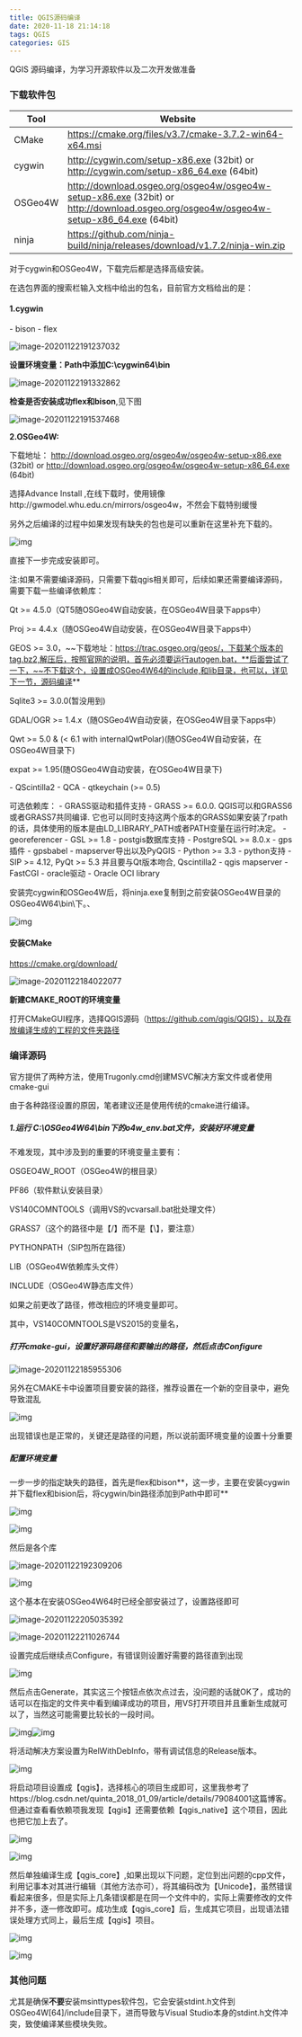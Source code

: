```yaml
---
title: QGIS源码编译
date: 2020-11-18 21:14:18
tags: QGIS
categories: GIS
---
```


QGIS 源码编译，为学习开源软件以及二次开发做准备

<!--more-->

### 下载软件包

| Tool    | Website                                                      |
| ------- | ------------------------------------------------------------ |
| CMake   | https://cmake.org/files/v3.7/cmake-3.7.2-win64-x64.msi       |
| cygwin  | http://cygwin.com/setup-x86.exe (32bit) or http://cygwin.com/setup-x86_64.exe (64bit) |
| OSGeo4W | http://download.osgeo.org/osgeo4w/osgeo4w-setup-x86.exe (32bit) or http://download.osgeo.org/osgeo4w/osgeo4w-setup-x86_64.exe (64bit) |
| ninja   | https://github.com/ninja-build/ninja/releases/download/v1.7.2/ninja-win.zip |

对于cygwin和OSGeo4W，下载完后都是选择高级安装。

在选包界面的搜索栏输入文档中给出的包名，目前官方文档给出的是：

#### 1.cygwin

\- bison
\- flex

![image-20201122191237032](J:\B_我的资料\site\11wy11.github.io\source\_posts\qgis-develop-2\18)

**设置环境变量：Path中添加C:\cygwin64\bin**

![image-20201122191332862](J:\B_我的资料\site\11wy11.github.io\source\_posts\qgis-develop-2\19)

**检查是否安装成功flex和bison**,见下图

![image-20201122191537468](J:\B_我的资料\site\11wy11.github.io\source\_posts\qgis-develop-2\20)

**2.OSGeo4W:**

下载地址：  http://download.osgeo.org/osgeo4w/osgeo4w-setup-x86.exe (32bit) or http://download.osgeo.org/osgeo4w/osgeo4w-setup-x86_64.exe (64bit)

选择Advance Install ,在线下载时，使用镜像http://gwmodel.whu.edu.cn/mirrors/osgeo4w，不然会下载特别缓慢

另外之后编译的过程中如果发现有缺失的包也是可以重新在这里补充下载的。

![img](J:\B_我的资料\site\11wy11.github.io\source\_posts\qgis-develop-2\70)

直接下一步完成安装即可。

注:如果不需要编译源码，只需要下载qgis相关即可，后续如果还需要编译源码，需要下载一些编译依赖库：

Qt >= 4.5.0（QT5随OSGeo4W自动安装，在OSGeo4W目录下apps中）

Proj >= 4.4.x（随OSGeo4W自动安装，在OSGeo4W目录下apps中）

GEOS >= 3.0，~~下载地址：https://trac.osgeo.org/geos/，下载某个版本的tag.bz2,解压后，按照官网的说明，首先必须要运行autogen.bat，**后面尝试了一下，~~不下载这个，设置成OSGeo4W64的include,和lib目录，也可以，详见下一节，源码编译**

Sqlite3 >= 3.0.0(暂没用到)

GDAL/OGR >= 1.4.x（随OSGeo4W自动安装，在OSGeo4W目录下apps中）

Qwt >= 5.0 & (< 6.1 with internalQwtPolar)(随OSGeo4W自动安装，在OSGeo4W目录下)

expat >= 1.95(随OSGeo4W自动安装，在OSGeo4W目录下)

\- QScintilla2
\- QCA
\- qtkeychain (>= 0.5)

可选依赖库：
\- GRASS驱动和插件支持 - GRASS >= 6.0.0. QGIS可以和GRASS6或者GRASS7共同编译. 它也可以同时支持这两个版本的GRASS如果安装了rpath的话，具体使用的版本是由LD_LIBRARY_PATH或者PATH变量在运行时决定。
\- georeferencer - GSL >= 1.8
\- postgis数据库支持 - PostgreSQL >= 8.0.x
\- gps插件 - gpsbabel
\- mapserver导出以及PyQGIS - Python >= 3.3
\- python支持 - SIP >= 4.12, PyQt >= 5.3 并且要与Qt版本吻合, Qscintilla2
\- qgis mapserver - FastCGI
\- oracle驱动 - Oracle OCI library

安装完cygwin和OSGeo4W后，将ninja.exe复制到之前安装OSGeo4W目录的OSGeo4W64\bin\下。、

![img](J:\B_我的资料\site\11wy11.github.io\source\_posts\qgis-develop-2\22)

#### 安装CMake

https://cmake.org/download/

![image-20201122184022077](J:\B_我的资料\site\11wy11.github.io\source\_posts\qgis-develop-2\16)

**新建CMAKE_ROOT的环境变量**

打开CMakeGUI程序，选择QGIS源码（https://github.com/qgis/QGIS），以及存放编译生成的工程的文件夹路径

### 编译源码

官方提供了两种方法，使用Trugonly.cmd创建MSVC解决方案文件或者使用cmake-gui

由于各种路径设置的原因，笔者建议还是使用传统的cmake进行编译。

##### **1.运行 C:\OSGeo4W64\bin下的o4w_env.bat文件，安装好环境变量**

不难发现，其中涉及到的重要的环境变量主要有：

OSGEO4W_ROOT（OSGeo4W的根目录）

PF86（软件默认安装目录）

VS140COMNTOOLS（调用VS的vcvarsall.bat批处理文件）

GRASS7（这个的路径中是【/】而不是【\】，要注意）

PYTHONPATH（SIP包所在路径）

LIB（OSGeo4W依赖库头文件）

INCLUDE（OSGeo4W静态库文件）

如果之前更改了路径，修改相应的环境变量即可。

其中，VS140COMNTOOLS是VS2015的变量名，

##### 打开cmake-gui，设置好源码路径和要输出的路径，然后点击Configure

![image-20201122185955306](J:\B_我的资料\site\11wy11.github.io\source\_posts\qgis-develop-2\17)

另外在CMAKE卡中设置项目要安装的路径，推荐设置在一个新的空目录中，避免导致混乱

![img](J:\B_我的资料\site\11wy11.github.io\source\_posts\qgis-develop-2\3)

出现错误也是正常的，关键还是路径的问题，所以说前面环境变量的设置十分重要

##### 配置环境变量

一步一步的指定缺失的路径，首先是flex和bison**，这一步，主要在安装cygwin并下载flex和bision后，将cygwin/bin路径添加到Path中即可**

![img](J:\B_我的资料\site\11wy11.github.io\source\_posts\qgis-develop-2\6)

![img](https://img-blog.csdn.net/20180801151521772?watermark/2/text/aHR0cHM6Ly9ibG9nLmNzZG4ubmV0L3FxXzM0MzU3NzE3/font/5a6L5L2T/fontsize/400/fill/I0JBQkFCMA==/dissolve/70)

然后是各个库

![image-20201122192309206](J:\B_我的资料\site\11wy11.github.io\source\_posts\qgis-develop-2\21)

![img](J:\B_我的资料\site\11wy11.github.io\source\_posts\qgis-develop-2\7)

这个基本在安装OSGeo4W64时已经全部安装过了，设置路径即可

![image-20201122205035392](J:\B_我的资料\site\11wy11.github.io\source\_posts\qgis-develop-2\24)

![image-20201122211026744](J:\B_我的资料\site\11wy11.github.io\source\_posts\qgis-develop-2\25)

设置完成后继续点Configure，有错误则设置好需要的路径直到出现

![img](J:\B_我的资料\site\11wy11.github.io\source\_posts\qgis-develop-2\11)

然后点击Generate，其实这三个按钮点依次点过去，没问题的话就OK了，成功的话可以在指定的文件夹中看到编译成功的项目，用VS打开项目并且重新生成就可以了，当然这可能需要比较长的一段时间。

 

![img](J:\B_我的资料\site\11wy11.github.io\source\_posts\qgis-develop-2\12)![img](J:\B_我的资料\site\11wy11.github.io\source\_posts\qgis-develop-2\13)

将活动解决方案设置为RelWithDebInfo，带有调试信息的Release版本。

![img](J:\B_我的资料\site\11wy11.github.io\source\_posts\qgis-develop-2\14)

 

将启动项目设置成【qgis】，选择核心的项目生成即可，这里我参考了https://blog.csdn.net/quinta_2018_01_09/article/details/79084001这篇博客。但通过查看看依赖项我发现【qgis】还需要依赖【qgis_native】这个项目，因此也把它加上去了。

![img](J:\B_我的资料\site\11wy11.github.io\source\_posts\qgis-develop-2\15)

![img](https://img-blog.csdnimg.cn/2018122716553618.png?x-oss-process=image/watermark,type_ZmFuZ3poZW5naGVpdGk,shadow_10,text_aHR0cHM6Ly9ibG9nLmNzZG4ubmV0L3FxXzM0MzU3NzE3,size_16,color_FFFFFF,t_70)

然后单独编译生成【qgis_core】,如果出现以下问题，定位到出问题的cpp文件，利用记事本对其进行编辑（其他方法亦可），将其编码改为【Unicode】，虽然错误看起来很多，但是实际上几条错误都是在同一个文件中的，实际上需要修改的文件并不多，逐一修改即可。成功生成【qgis_core】后，生成其它项目，出现语法错误处理方式同上，最后生成【qgis】项目。

![img](https://img-blog.csdnimg.cn/20181227175610298.png)

![img](https://img-blog.csdnimg.cn/20181227175756127.png?x-oss-process=image/watermark,type_ZmFuZ3poZW5naGVpdGk,shadow_10,text_aHR0cHM6Ly9ibG9nLmNzZG4ubmV0L3FxXzM0MzU3NzE3,size_16,color_FFFFFF,t_70)

### 其他问题

尤其是确保**不要**安装msinttypes软件包，它会安装stdint.h文件到OSGeo4W[64]/include目录下，进而导致与Visual Studio本身的stdint.h文件冲突，致使编译某些模块失败。